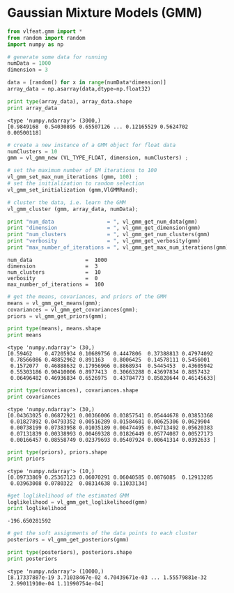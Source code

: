 
# Gaussian Mixture Models (GMM)


```python
from vlfeat.gmm import *
from random import random
import numpy as np
```


```python
# generate some data for running
numData = 1000
dimension = 3

data = [random() for x in range(numData*dimension)]
array_data = np.asarray(data,dtype=np.float32)
```


```python
print type(array_data), array_data.shape
print array_data
```

    <type 'numpy.ndarray'> (3000,)
    [0.9849168  0.54030895 0.65507126 ... 0.12165529 0.5624702  0.00500118]



```python
# create a new instance of a GMM object for float data
numClusters = 10
gmm = vl_gmm_new (VL_TYPE_FLOAT, dimension, numClusters) ;
```


```python
# set the maximum number of EM iterations to 100
vl_gmm_set_max_num_iterations (gmm, 100) ;
# set the initialization to random selection
vl_gmm_set_initialization (gmm,VlGMMRand);
```


```python
# cluster the data, i.e. learn the GMM
vl_gmm_cluster (gmm, array_data, numData);
```


```python
print "num_data                 = ", vl_gmm_get_num_data(gmm)
print "dimension                = ", vl_gmm_get_dimension(gmm)
print "num_clusters             = ", vl_gmm_get_num_clusters(gmm)
print "verbosity                = ", vl_gmm_get_verbosity(gmm)
print "max_number_of_iterations = ", vl_gmm_get_max_num_iterations(gmm)
```

    num_data                 =  1000
    dimension                =  3
    num_clusters             =  10
    verbosity                =  0
    max_number_of_iterations =  100



```python
# get the means, covariances, and priors of the GMM
means = vl_gmm_get_means(gmm);
covariances = vl_gmm_get_covariances(gmm);
priors = vl_gmm_get_priors(gmm);
```


```python
print type(means), means.shape
print means
```

    <type 'numpy.ndarray'> (30,)
    [0.59462    0.47205934 0.10689756 0.4447806  0.37388813 0.47974092
     0.78566086 0.48852962 0.891163   0.8006425  0.14578111 0.5456001
     0.1572077  0.46888632 0.17956966 0.8868934  0.5445453  0.43605942
     0.55303186 0.90410006 0.8977413  0.30663288 0.43697834 0.8857432
     0.06496482 0.46936834 0.6526975  0.43784773 0.85828644 0.46145633]



```python
print type(covariances), covariances.shape
print covariances
```

    <type 'numpy.ndarray'> (30,)
    [0.04363025 0.06872921 0.00366006 0.03857541 0.05444678 0.03853368
     0.01827892 0.04793352 0.00516289 0.01584681 0.00625306 0.0629904
     0.00738199 0.07383958 0.01035189 0.00474495 0.04713492 0.05620383
     0.07131839 0.00338993 0.00469328 0.01826449 0.05774087 0.00527173
     0.00166457 0.08558749 0.02379693 0.05407924 0.00641314 0.0392633 ]



```python
print type(priors), priors.shape
print priors
```

    <type 'numpy.ndarray'> (10,)
    [0.09733869 0.25367123 0.06070291 0.06040585 0.0876085  0.12913285
     0.03963008 0.0780322  0.08314638 0.11033134]



```python
#get loglikelihood of the estimated GMM
loglikelihood = vl_gmm_get_loglikelihood(gmm)
print loglikelihood
```

    -196.650281592



```python
# get the soft assignments of the data points to each cluster
posteriors = vl_gmm_get_posteriors(gmm)
```


```python
print type(posteriors), posteriors.shape
print posteriors
```

    <type 'numpy.ndarray'> (10000,)
    [8.17337887e-19 3.71038467e-02 4.70439671e-03 ... 1.55579881e-32
     2.99011910e-04 1.11990754e-04]



```python

```
